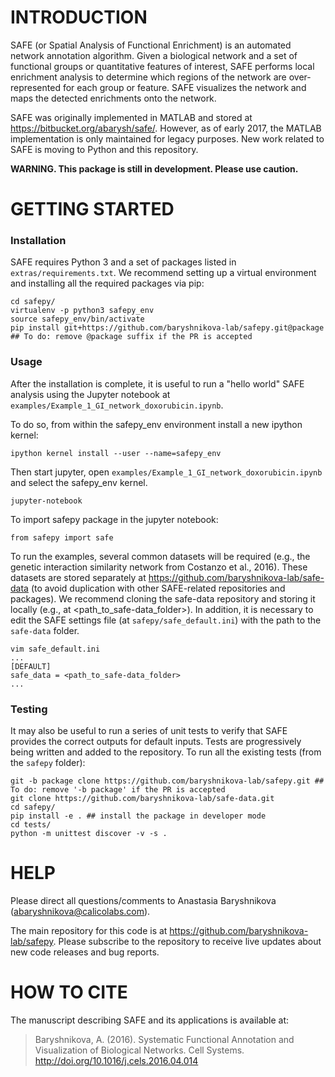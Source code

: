 INTRODUCTION
============

SAFE (or Spatial Analysis of Functional Enrichment) is an automated network annotation algorithm. Given a biological network and a set of functional groups or quantitative features of interest, SAFE performs local enrichment analysis to determine which regions of the network are over-represented for each group or feature. SAFE visualizes the network and maps the detected enrichments onto the network.

SAFE was originally implemented in MATLAB and stored at  <https://bitbucket.org/abarysh/safe/>. However, as of early 2017, the MATLAB implementation is only maintained for legacy purposes. New work related to SAFE is moving  to Python and this repository. 

**WARNING. This package is still in development. Please use caution.**


GETTING STARTED
===============

### Installation  

SAFE requires Python 3 and a set of packages listed in `extras/requirements.txt`. We recommend setting up a virtual environment and installing all the required packages via pip:

```
cd safepy/
virtualenv -p python3 safepy_env
source safepy_env/bin/activate
pip install git+https://github.com/baryshnikova-lab/safepy.git@package ## To do: remove @package suffix if the PR is accepted
```

### Usage  

After the installation is complete, it is useful to run a "hello world" SAFE analysis using the Jupyter notebook at `examples/Example_1_GI_network_doxorubicin.ipynb`. 

To do so, from within the safepy_env environment install a new ipython kernel:

```
ipython kernel install --user --name=safepy_env
```

Then start jupyter, open `examples/Example_1_GI_network_doxorubicin.ipynb` and select the safepy_env kernel.

```
jupyter-notebook
```

To import safepy package in the jupyter notebook:

```
from safepy import safe
```

To run the examples, several common datasets will be required (e.g., the genetic interaction similarity network from Costanzo et al., 2016). These datasets are stored separately at <https://github.com/baryshnikova-lab/safe-data> (to avoid duplication with other SAFE-related repositories and packages). We recommend cloning the safe-data repository and storing it locally (e.g., at <path_to_safe-data_folder>). In addition, it is necessary to edit the SAFE settings file (at `safepy/safe_default.ini`) with the path to the `safe-data` folder.

```
vim safe_default.ini
...
[DEFAULT]
safe_data = <path_to_safe-data_folder>
...
```

### Testing  

It may also be useful to run a series of unit tests to verify that SAFE provides the correct outputs for default inputs. Tests are progressively being written and added to the repository. To run all the existing tests (from the `safepy` folder):

```
git -b package clone https://github.com/baryshnikova-lab/safepy.git ## To do: remove '-b package' if the PR is accepted
git clone https://github.com/baryshnikova-lab/safe-data.git
cd safepy/
pip install -e . ## install the package in developer mode
cd tests/
python -m unittest discover -v -s .
```

HELP
====

Please direct all questions/comments to Anastasia Baryshnikova (<abaryshnikova@calicolabs.com>).

The main repository for this code is at <https://github.com/baryshnikova-lab/safepy>. Please subscribe to the repository to receive live updates about new code releases and bug reports.


HOW TO CITE
==========

The manuscript describing SAFE and its applications is available at:

> Baryshnikova, A. (2016). Systematic Functional Annotation and Visualization of Biological Networks. Cell Systems. <http://doi.org/10.1016/j.cels.2016.04.014>
